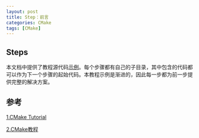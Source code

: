 ```yaml
---
layout: post
title: Step：前言
categories: CMake
tags: [CMake]
---
```


## Steps

本文档中提供了教程源代码[示例](https://cmake.org/cmake/help/latest/_downloads/1a9a1000125aebaaee08cbe0859e560c/cmake-3.27.5-tutorial-source.zip)。每个步骤都有自己的子目录，其中包含的代码都可以作为下一个步骤的起始代码。本教程示例是渐进的，因此每一步都为前一步提供完整的解决方案。

## 参考

[1.CMake Tutorial](https://cmake.org/cmake/help/latest/guide/tutorial/index.html)

[2.CMake教程](https://blog.csdn.net/weixin_43669941/article/details/112913301)
